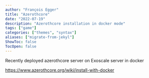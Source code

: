 ```yaml
---
author: "François Egger"
title: "Azerothcore"
date: "2022-07-19"
description: "Azerothcore installation in docker mode"
tags: ["game"]
categories: ["themes", "syntax"]
aliases: ["migrate-from-jekyl"]
ShowToc: false
TocOpen: false
---
```

Recently deployed azerothcore server on Exoscale server in docker

https://www.azerothcore.org/wiki/install-with-docker

